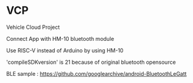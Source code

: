 # VCP

Vehicle Cloud Project

Connect App with HM-10 bluetooth module

Use RISC-V instead of Arduino by using HM-10

'compileSDKversion' is 21 because of original bluetooth opensource

BLE sample : https://github.com/googlearchive/android-BluetoothLeGatt
